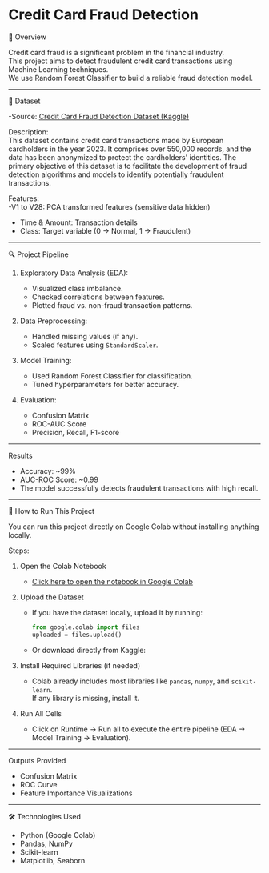 # Credit Card Fraud Detection


📌 Overview

Credit card fraud is a significant problem in the financial industry.  
This project aims to detect fraudulent credit card transactions using Machine Learning techniques.  
We use Random Forest Classifier to build a reliable fraud detection model.

---

📂 Dataset

-Source: [Credit Card Fraud Detection Dataset (Kaggle)](https://www.kaggle.com/datasets/nelgiriyewithana/credit-card-fraud-detection-dataset-2023?select=creditcard_2023.csv)

Description:  
   This dataset contains credit card transactions made by European cardholders in the year 2023. It comprises over 550,000 records, and the data
   has been anonymized to protect the cardholders' identities. The primary objective of this dataset is to facilitate the development of fraud detection
   algorithms and models to identify potentially fraudulent transactions.

Features:  
  -V1 to V28: PCA transformed features (sensitive data hidden)
  - Time & Amount: Transaction details
  - Class: Target variable (0 → Normal, 1 → Fraudulent)

---

 🔍 Project Pipeline

1. Exploratory Data Analysis (EDA):
   - Visualized class imbalance.
   - Checked correlations between features.
   - Plotted fraud vs. non-fraud transaction patterns.

2. Data Preprocessing:
   - Handled missing values (if any).
   - Scaled features using `StandardScaler`.

3. Model Training:
   - Used Random Forest Classifier for classification.
   - Tuned hyperparameters for better accuracy.

4. Evaluation:
   - Confusion Matrix
   - ROC-AUC Score
   - Precision, Recall, F1-score

---

Results
- Accuracy: ~99%
- AUC-ROC Score: ~0.99
- The model successfully detects fraudulent transactions with high recall.


---

🚀 How to Run This Project

You can run this project directly on Google Colab without installing anything locally.

Steps:

1. Open the Colab Notebook
   - [Click here to open the notebook in Google Colab](https://colab.research.google.com/drive/1SpYu-B0DzVXg4kIL9ktzUbMyDAK3V8yi?usp=sharing)

2. Upload the Dataset  
   - If you have the dataset locally, upload it by running:
     ```python
     from google.colab import files
     uploaded = files.upload()
     ```
   - Or download directly from Kaggle:
     

3. Install Required Libraries (if needed)  
   - Colab already includes most libraries like `pandas`, `numpy`, and `scikit-learn`.  
     If any library is missing, install it.


4. Run All Cells  
   - Click on Runtime → Run all to execute the entire pipeline (EDA → Model Training → Evaluation).

---

Outputs Provided
- Confusion Matrix
- ROC Curve
- Feature Importance Visualizations

---


🛠️ Technologies Used
- Python (Google Colab)
- Pandas, NumPy
- Scikit-learn
- Matplotlib, Seaborn


